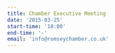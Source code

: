 ```yaml
---
title: Chamber Executive Meeting
date: '2015-03-25'
start-time: '18:00'
end-time: '-'
email: 'info@romseychamber.co.uk'
---
```

